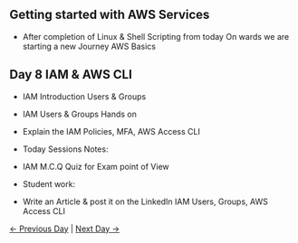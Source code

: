 ## Getting started with AWS Services

 - After completion of Linux & Shell Scripting from today On wards we are starting a new Journey AWS Basics

## Day 8 IAM & AWS CLI

 - IAM Introduction Users & Groups
 - IAM Users & Groups Hands on
 - Explain the IAM Policies, MFA, AWS Access CLI

  - Today Sessions Notes:

  - IAM M.C.Q Quiz for Exam point of View

  - Student work:
  - Write an Article & post it on the LinkedIn IAM Users, Groups, AWS Access CLI

[← Previous Day](../day07/README.md) | [Next Day →](../day09/README.md)
